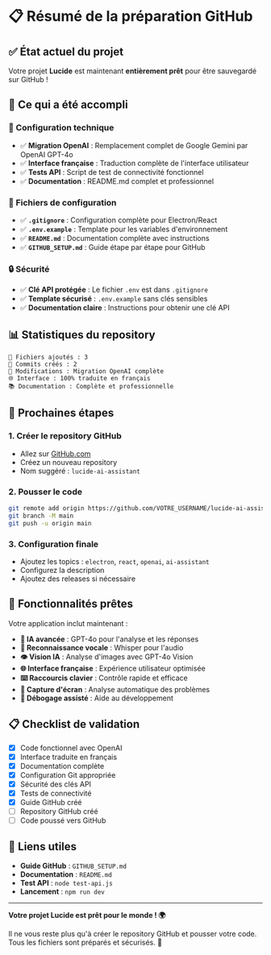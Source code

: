 # 📋 Résumé de la préparation GitHub

## ✅ État actuel du projet

Votre projet **Lucide** est maintenant **entièrement prêt** pour être sauvegardé sur GitHub !

## 🎯 Ce qui a été accompli

### 🔧 Configuration technique
- ✅ **Migration OpenAI** : Remplacement complet de Google Gemini par OpenAI GPT-4o
- ✅ **Interface française** : Traduction complète de l'interface utilisateur
- ✅ **Tests API** : Script de test de connectivité fonctionnel
- ✅ **Documentation** : README.md complet et professionnel

### 📁 Fichiers de configuration
- ✅ **`.gitignore`** : Configuration complète pour Electron/React
- ✅ **`.env.example`** : Template pour les variables d'environnement
- ✅ **`README.md`** : Documentation complète avec instructions
- ✅ **`GITHUB_SETUP.md`** : Guide étape par étape pour GitHub

### 🔒 Sécurité
- ✅ **Clé API protégée** : Le fichier `.env` est dans `.gitignore`
- ✅ **Template sécurisé** : `.env.example` sans clés sensibles
- ✅ **Documentation claire** : Instructions pour obtenir une clé API

## 📊 Statistiques du repository

```
📁 Fichiers ajoutés : 3
📝 Commits créés : 2
🔧 Modifications : Migration OpenAI complète
🌐 Interface : 100% traduite en français
📚 Documentation : Complète et professionnelle
```

## 🚀 Prochaines étapes

### 1. Créer le repository GitHub
- Allez sur [GitHub.com](https://github.com)
- Créez un nouveau repository
- Nom suggéré : `lucide-ai-assistant`

### 2. Pousser le code
```bash
git remote add origin https://github.com/VOTRE_USERNAME/lucide-ai-assistant.git
git branch -M main
git push -u origin main
```

### 3. Configuration finale
- Ajoutez les topics : `electron`, `react`, `openai`, `ai-assistant`
- Configurez la description
- Ajoutez des releases si nécessaire

## 🎉 Fonctionnalités prêtes

Votre application inclut maintenant :

- **🤖 IA avancée** : GPT-4o pour l'analyse et les réponses
- **🎤 Reconnaissance vocale** : Whisper pour l'audio
- **👁️ Vision IA** : Analyse d'images avec GPT-4o Vision
- **🌐 Interface française** : Expérience utilisateur optimisée
- **⌨️ Raccourcis clavier** : Contrôle rapide et efficace
- **📸 Capture d'écran** : Analyse automatique des problèmes
- **🔧 Débogage assisté** : Aide au développement

## 📋 Checklist de validation

- [x] Code fonctionnel avec OpenAI
- [x] Interface traduite en français
- [x] Documentation complète
- [x] Configuration Git appropriée
- [x] Sécurité des clés API
- [x] Tests de connectivité
- [x] Guide GitHub créé
- [ ] Repository GitHub créé
- [ ] Code poussé vers GitHub

## 🔗 Liens utiles

- **Guide GitHub** : `GITHUB_SETUP.md`
- **Documentation** : `README.md`
- **Test API** : `node test-api.js`
- **Lancement** : `npm run dev`

---

**Votre projet Lucide est prêt pour le monde ! 🌍**

Il ne vous reste plus qu'à créer le repository GitHub et pousser votre code. 
Tous les fichiers sont préparés et sécurisés. 🚀

